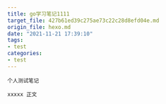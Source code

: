 ```yaml
---
title: go学习笔记1111
target_file: 427b61ed39c275ae73c22c28d8efd04e.md
origin_file: hexo.md
date: "2021-11-21 17:39:10"
tags:
- test
categories:
- test
---
```


    个人测试笔记

<!-- more -->

    xxxxx 正文



